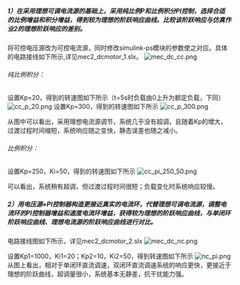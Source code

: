 ##### 1）在采用理想可调电流源的基础上，采用纯比例P和比例积分PI控制，选择合适的比例增益和积分增益，得到较为理想的阶跃响应曲线。比较该阶跃响应与仿真作业2的理想阶跃响应的差别。
  
  将可控电压源改为可控电流源，同时修改simulink-ps模块的参数使之对应。具体的电路接线如下所示,详见mec2_dcmotor_1.slx。
  ![mec_dc_cc.png](https://github.com/DavidsIdylle/homework/blob/master/U201614012/%E4%BB%BF%E7%9C%9F%E4%BD%9C%E4%B8%9A3-%E7%9B%B4%E6%B5%81%E5%8F%8C%E9%97%AD%E7%8E%AF%E8%B0%83%E9%80%9F/mec_dc_cc.png)

###### 纯比例积分：
  设置Kp=20，得到的转速图如下所示（t=5s时负载由0上升为额定负载，下同）
  ![cc_p_20.png](https://github.com/DavidsIdylle/homework/blob/master/U201614012/%E4%BB%BF%E7%9C%9F%E4%BD%9C%E4%B8%9A3-%E7%9B%B4%E6%B5%81%E5%8F%8C%E9%97%AD%E7%8E%AF%E8%B0%83%E9%80%9F/cc_p_20.png)
  设置Kp=300，得到的转速图如下所示
  ![cc_p_300.png](https://github.com/DavidsIdylle/homework/blob/master/U201614012/%E4%BB%BF%E7%9C%9F%E4%BD%9C%E4%B8%9A3-%E7%9B%B4%E6%B5%81%E5%8F%8C%E9%97%AD%E7%8E%AF%E8%B0%83%E9%80%9F/cc_p_300.png)

  从图中可以看出，采用理想电流源调节，系统几乎没有超调，且随着Kp的增大，过渡过程时间缩短，系统响应随之变快，静态误差也随之减小。

  
###### 比例积分：
  设置Kp=250，Ki=50，得到的转速图如下所示
  ![cc_pi_250_50.png](https://github.com/DavidsIdylle/homework/blob/master/U201614012/%E4%BB%BF%E7%9C%9F%E4%BD%9C%E4%B8%9A3-%E7%9B%B4%E6%B5%81%E5%8F%8C%E9%97%AD%E7%8E%AF%E8%B0%83%E9%80%9F/cc_pi_250_50.png)

  可以看出，系统稍有超调，但过渡过程时间很短；负载变化时系统响应较慢。



  
  
##### 2）用电压源+PI控制器构造更接近真实的电流环，代替理想可调电流源，调整电流环的PI控制器增益和速度电流环增益，获得较为理想的阶跃响应曲线，与单闭环阶跃响应曲线、理想电流源的阶跃响应曲线进行对比。

  电路接线图如下所示，详见mec2_dcmotor_2.slx
  ![mec_dc_nc.png](https://github.com/DavidsIdylle/homework/blob/master/U201614012/%E4%BB%BF%E7%9C%9F%E4%BD%9C%E4%B8%9A3-%E7%9B%B4%E6%B5%81%E5%8F%8C%E9%97%AD%E7%8E%AF%E8%B0%83%E9%80%9F/mec_dc_nc.png)

  设置Kp1=1000，Ki1=20；Kp2=10，Ki2=50，得到转速图如下所示
  ![nc_pi.png](https://github.com/DavidsIdylle/homework/blob/master/U201614012/%E4%BB%BF%E7%9C%9F%E4%BD%9C%E4%B8%9A3-%E7%9B%B4%E6%B5%81%E5%8F%8C%E9%97%AD%E7%8E%AF%E8%B0%83%E9%80%9F/nc_pi.png)
  从图上看出，相对于单闭环直流调速，双闭环直流调速系统的响应更快，更接近于理想的阶跃曲线，超调量很小，系统基本无静差，抗干扰能力强。
